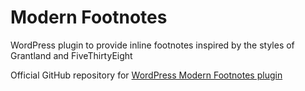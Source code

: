 # Modern Footnotes
WordPress plugin to provide inline footnotes inspired by the styles of Grantland and FiveThirtyEight

Official GitHub repository for [WordPress Modern Footnotes plugin](https://wordpress.org/plugins/modern-footnotes/)

